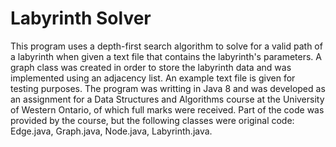 # Labyrinth Solver
This program uses a depth-first search algorithm to solve for a valid path of a labyrinth when given a text file that contains the labyrinth's parameters. A graph class was created in order to store the labyrinth data and was implemented using an adjacency list. An example text file is given for testing purposes. The program was writting in Java 8 and was developed as an assignment for a Data Structures and Algorithms course at the University of Western Ontario, of which full marks were received. Part of the code was provided by the course, but the following classes were original code: Edge.java, Graph.java, Node.java, Labyrinth.java.
